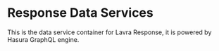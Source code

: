 # Response Data Services

This is the data service container for Lavra Response, it is powered by Hasura GraphQL engine.
